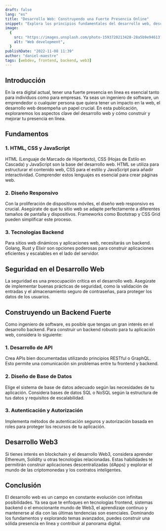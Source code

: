 ```yaml
---
draft: false
lang: "es"
title: "Desarrollo Web: Construyendo una Fuerte Presencia Online"
snippet: "Explora los principios fundamentales del desarrollo web, descubre cómo mejorar tu seguridad en línea y sumérgete en el fascinante mundo de la tecnología Web3, todo en una guía completa."
image:
  {
    src: "https://images.unsplash.com/photo-1593720213428-28a5b9e94613?&fit=crop&w=430&h=240",
    alt: "Web development",
  }
publishDate: "2022-11-08 11:39"
author: "daniel-maestre"
tags: [webdev, frontend, backend, web3]
---
```


## Introducción

En la era digital actual, tener una fuerte presencia en línea es esencial tanto para individuos como para empresas. Ya seas un ingeniero de software, un emprendedor o cualquier persona que quiera tener un impacto en la web, el desarrollo web desempeña un papel crucial. En esta publicación, exploraremos los aspectos clave del desarrollo web y cómo construir y mejorar tu presencia en línea.

## Fundamentos

### 1. HTML, CSS y JavaScript

HTML (Lenguaje de Marcado de Hipertexto), CSS (Hojas de Estilo en Cascada) y JavaScript son la base del desarrollo web. HTML se utiliza para estructurar el contenido web, CSS para el estilo y JavaScript para añadir interactividad. Comprender estos lenguajes es esencial para crear páginas web.

### 2. Diseño Responsivo

Con la proliferación de dispositivos móviles, el diseño web responsivo es crucial. Asegúrate de que tu sitio web se adapte perfectamente a diferentes tamaños de pantalla y dispositivos. Frameworks como Bootstrap y CSS Grid pueden simplificar este proceso.

### 3. Tecnologías Backend

Para sitios web dinámicos y aplicaciones web, necesitarás un backend. Golang, Rust y Elixir son opciones poderosas para construir aplicaciones eficientes y escalables en el lado del servidor.

## Seguridad en el Desarrollo Web

La seguridad es una preocupación crítica en el desarrollo web. Asegúrate de implementar buenas prácticas de seguridad, como la validación de entradas y el almacenamiento seguro de contraseñas, para proteger los datos de los usuarios.

## Construyendo un Backend Fuerte

Como ingeniero de software, es posible que tengas un gran interés en el desarrollo backend. Para construir un backend robusto para tu aplicación web, considera lo siguiente:

### 1. Desarrollo de API

Crea APIs bien documentadas utilizando principios RESTful o GraphQL. Esto permite una comunicación sin problemas entre tu frontend y backend.

### 2. Diseño de Base de Datos

Elige el sistema de base de datos adecuado según las necesidades de tu aplicación. Considera bases de datos SQL o NoSQL según la estructura de tus datos y requisitos de escalabilidad.

### 3. Autenticación y Autorización

Implementa métodos de autenticación seguros y autorización basada en roles para proteger los recursos de tu aplicación.

## Desarrollo Web3

Si tienes interés en blockchain y el desarrollo Web3, considera aprender Ethereum, Solidity u otras tecnologías relacionadas. Estas habilidades te permitirán construir aplicaciones descentralizadas (dApps) y explorar el mundo de las criptomonedas y los contratos inteligentes.

## Conclusión

El desarrollo web es un campo en constante evolución con infinitas posibilidades. Ya sea que te enfoques en tecnologías frontend, sistemas backend o el emocionante mundo de Web3, el aprendizaje continuo y mantenerse al día con las últimas tendencias son esenciales. Dominando los fundamentos y explorando temas avanzados, puedes construir una sólida presencia en línea y contribuir al panorama digital.

